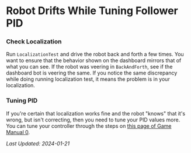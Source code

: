 # Robot Drifts While Tuning Follower PID

### Check Localization
Run `LocalizationTest` and drive the robot back and forth a few times. You want to ensure that the behavior shown on the dashboard mirrors that of what you can see. If the robot was veering in `BackAndForth`, see if the dashboard bot is veering the same. If you notice the same discrepancy while doing running localization test, it means the problem is in your localization.

### Tuning PID
If you're certain that localization works fine and the robot "knows" that it's wrong, but isn't correcting, then you need to tune your PID values more.
You can tune your controller through the steps on [this page of Game Manual 0](https://gm0.org/en/latest/docs/software/concepts/control-loops.html#tuning-a-pid-loop).

*Last Updated: 2024-01-21*